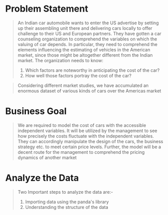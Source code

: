 # Problem Statement
> An Indian car automobile wants to enter the US advertise by setting up their assembling unit there and delivering cars locally to offer challenge to their US and European partners. 
> They have gotten a car counseling organization to comprehend the variables on which the valuing of car depends. In particular, they need to comprehend the elements influencing the estimating of vehicles in the American market, since those might be altogether different from the Indian market. The organization needs to know: 
> 1. Which factors are noteworthy in anticipating the cost of the car?
> 2. How well those factors portray the cost of the car?

> Considering different market studies, we have accumulated an enormous dataset of various kinds of cars over the Americas market


# Business Goal

> We are required to model the cost of cars with the accessible independent variables. It will be utilized by the management to see how precisely the costs fluctuate with the independent variables. They can accordingly manipulate the design of the cars, the business strategy etc. to meet certain price levels. Further, the model will be a decent route for the management to comprehend the pricing dynamics of another market

# Analyze the Data

> Two Important steps to analyze the data are:-
> 1. Importing data using the panda's library
> 2. Understanding the structure of the data
